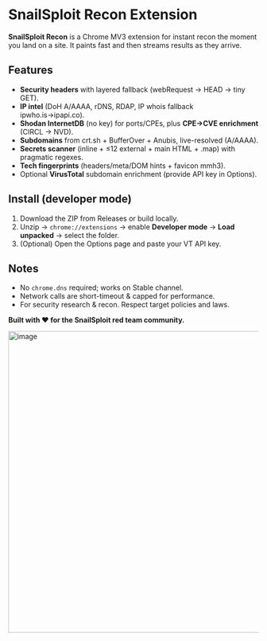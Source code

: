 # SnailSploit Recon Extension

**SnailSploit Recon** is a Chrome MV3 extension for instant recon the moment you land on a site. It paints fast and then streams results as they arrive.

## Features
- **Security headers** with layered fallback (webRequest → HEAD → tiny GET).
- **IP intel** (DoH A/AAAA, rDNS, RDAP, IP whois fallback ipwho.is→ipapi.co).
- **Shodan InternetDB** (no key) for ports/CPEs, plus **CPE→CVE enrichment** (CIRCL → NVD).
- **Subdomains** from crt.sh + BufferOver + Anubis, live-resolved (A/AAAA).
- **Secrets scanner** (inline + ≤12 external + main HTML + .map) with pragmatic regexes.
- **Tech fingerprints** (headers/meta/DOM hints + favicon mmh3).
- Optional **VirusTotal** subdomain enrichment (provide API key in Options).

## Install (developer mode)
1. Download the ZIP from Releases or build locally.
2. Unzip → `chrome://extensions` → enable **Developer mode** → **Load unpacked** → select the folder.
3. (Optional) Open the Options page and paste your VT API key.

## Notes
- No `chrome.dns` required; works on Stable channel.
- Network calls are short-timeout & capped for performance.
- For security research & recon. Respect target policies and laws.

**Built with ❤️ for the SnailSploit red team community.**

<img width="612" height="606" alt="image" src="https://github.com/user-attachments/assets/1ec45fbc-e1f0-4a77-97d9-d62db2ee4560" />
